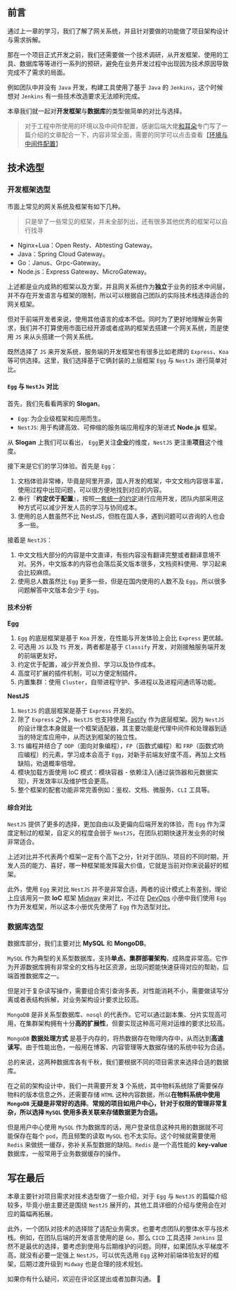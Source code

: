 ## 前言

通过上一章的学习，我们了解了网关系统，并且针对要做的功能做了项目架构设计与需求拆解。

那在一个项目正式开发之前，我们还需要做一个技术调研，从开发框架、使用的工具、数据库等等进行一系列的预研，避免在业务开发过程中出现因为技术原因导致完成不了需求的局面。

例如团队中并没有 `Java` 开发，构建工具使用了基于 `Java` 的 `Jenkins`，这个时候想对 `Jenkins` 有一些技术改造要求无法顺利完成。

本章我们就一起对**开发框架**与**数据库**的类型做简单的对比与选择。

> 对于工程中所使用的环境以及中间件配置，感谢后端大佬[和耳朵](https://juejin.cn/user/325111173878983)专门写了一篇介绍的文章配合一下，内容非常全面，需要的同学可以点击查看【[环境与中间件配置](https://juejin.cn/post/7118919471317647397/)】

## 技术选型

### 开发框架选型

市面上常见的网关系统及框架有如下几种。
> 只是举了一些常见的框架，并未全部列出，还有很多其他优秀的框架可以自行找寻

-   Nginx+Lua：Open Resty、Abtesting Gateway。
-   Java：Spring Cloud Gateway。
-   Go：Janus、Grpc-Gateway。
-   Node.js：Express Gateway、MicroGateway。

上述都是业内成熟的框架以及方案，并且网关系统作为**独立**于业务的技术中间层，并不存在开发语言与框架的限制，所以可以根据自己团队的实际技术栈选择适合的网关框架。

但对于前端开发者来说，使用其他语言的成本不低。同时为了更好地理解业务需求，我们并不打算使用市面已经开源或者成熟的框架去搭建一个网关系统，而是使用 `JS` 来从头搭建一个网关系统。

既然选择了 `JS` 来开发系统，服务端的开发框架也有很多比如老牌的 `Express`、`Koa` 等可供选择。这里，我们选择基于它俩封装的上层框架 `Egg` 与 `NestJs` 进行简单对比。

#### `Egg` 与 `NestJs` 对比

首先，我们先看看两家的 **Slogan**。

- `Egg`: 为企业级框架和应用而生。
- `NestJS`: 用于构建高效、可伸缩的服务端应用程序的渐进式 **Node.js** 框架。

从 **Slogan** 上我们可以看出， `Egg`更关注**企业**的维度，`NestJS` 更注重**项目**这个维度。

接下来是它们的学习体验。首先是 `Egg`：

1. 文档体验非常棒，毕竟是阿里开源，国人开发的框架，中文文档内容很丰富，使用过程中出现问题，可以很方便地找到对应的内容。
2. 奉行『**约定优于配置**』，按照[一套统一的约定](https://www.eggjs.org/zh-CN/advanced/loader)进行应用开发，团队内部采用这种方式可以减少开发人员的学习与协同成本。
3. 使用的总人数虽然不比 NestJS，但胜在国人多，遇到问题可以咨询的人也会多一些。

接着是 `NestJS`：
1. 中文文档大部分的内容是中文直译，有些内容没有翻译完整或者翻译意境不对。另外，中文版本的内容也会落后英文版本很多，文档资料使用、学习起来会比较麻烦。
2. 使用总人数虽然比 `Egg` 更多一些，但是在国内使用的人数不及 `Egg`，所以很多问题解答中文版本会少于 `Egg`。

#### 技术分析

**Egg**

1. `Egg` 的底层框架是基于 `Koa` 开发，在性能与开发体验上会比 `Express` 更优越。
2. 可选用 `JS` 以及 `TS` 开发，两者都是基于 `Classify` 开发，对刚接触服务端开发的前端更友好。
3. 约定优于配置，减少开发负担、学习以及协作成本。
4. 高度可扩展的插件机制，可以方便定制插件。
5. 内置集群：使用 `Cluster`，自带进程守护、多进程以及进程间通讯等功能。

**NestJS**

1. `NestJS` 的底层框架是基于 `Express` 开发的。
2. 除了 `Express` 之外，`NestJS` 也支持使用 [Fastify](https://github.com/fastify/fastify) 作为底层框架。因为 `NestJS` 的设计理念本身就是一个框架适配器，其主要功能是代理中间件和处理器到适当的特定库应用中，从而达到框架的独立性。
3. `TS` 编程并结合了 `OOP`（面向对象编程），`FP`（函数式编程）和 `FRP`（函数式响应编程）的元素，学习成本会高于 `Egg`，对新手前端友好度不高，再加上文档缺陷，劝退概率倍增。
4. 模块加载方面使用 IoC 模式：模块容器 - 依赖注入(通过装饰器和元数据实现)，开发效率以及维护性会更高。
5. 整个框架的配套功能非常完善例如：鉴权、文档、微服务、`CLI` 工具等。

#### 综合对比

`NestJS` 提供了更多的选择，更加自由以及更偏向后端开发的体验，而 `Egg` 作为深度定制过的框架，自定义的程度会弱于 `NestJS`，在团队初期快速开发业务的时候非常适合。

上述对比并不代表两个框架一定有个高下之分，针对于团队、项目的不同时期，开发人员的能力、喜好，哪一种框架能发挥最大价值，它就是当前对你来说最好的框架。

此外，使用 `Egg` 来对比 `NestJS` 并不是非常合适，两者的设计模式上有差别，理论上应该用另一款 **IoC** 框架 [Midway](http://www.midwayjs.org/) 来对比，不过在 [DevOps](https://juejin.cn/book/6948353204648148995) 小册中我们使用 `Egg` 作为开发框架，所以这本小册优先使用了 `Egg` 作为选型对比。

### 数据库选型

数据库部分，我们主要对比 **MySQL** 和 **MongoDB**。

`MySQL` 作为典型的关系型数据库，支持**单点、集群部署架构**，成熟度非常高。它作为开源数据库拥有非常全的文档与社区资源，出现问题能快速获得对应的帮助，后端首推数据库之一。

但是对于复杂读写操作，需要组合索引查询多表，对性能消耗不小，需要做读写分离或者表结构拆解，对业务架构设计要求比较高。

`MongoDB` 是非关系型数据库、`nosql` 的代表作。它可以通过副本集、分片实现高可用，在集群架构拥有十分**高的扩展性**，但要实现这种高可用对运维的要求比较高。

`MongoDB` **数据处理方式** 是基于内存的，将热数据存在物理内存中，从而达到**高速读写**。由于性能出色，一般用在博客、内容管理等大数据存储的系统中较为合适。

总的来说，这两种数据库各有千秋，我们要根据不同的项目需求来选择合适的数据库。

在之前的架构设计中，我们一共需要开发 **3** 个系统，其中物料系统除了需要保存物料的版本信息之外，还需要存储 `HTML` 这种内容数据，所以**在物料系统中使用 `MongoDB` 无疑是非常好的选择**。**常规的项目如用户中心，针对于权限的管理非常复杂，所以选择 `MySQL` 使用多表关联来存储数据更为合适。**

但是用户中心使用 `MySQL` 作为数据库的话，用户登录信息这种共用的数据就不可能保存在每个 `pod`，而且频繁的读取 `MySQL` 也不太实际。这个时候就需要使用 `Redis` 来做统一缓存，弥补关系型数据的缺陷。`Redis` 是一个高性能的 **key-value** 数据库，一般常用于业务数据缓存的操作。

## 写在最后

本章主要针对项目需求对技术选型做了一些介绍，对于 `Egg` 与 `NestJS` 的篇幅介绍较多，毕竟小册主要还是围绕 `NestJS` 展开的，其他工具详细的介绍与使用会在对应的篇幅再拓展。

此外，一个团队对技术的选择除了适配业务需求，也要考虑团队的整体水平与技术栈。例如，在团队后端的开发语言使用的是 `Go`，那么 `CICD` 工具选择 `Jenkins` 显然不是最优的选择，要考虑到使用与后期维护的问题。同样，如果团队水平梯度不高，就没有必要一定强上 `NestJS`，可以优先选用 `Egg` 这种对前端体验友好的框架，后期过渡升级到 `Midway` 也是合理的技术规划。

如果你有什么疑问，欢迎在评论区提出或者加群沟通。 👏